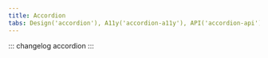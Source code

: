 ```yaml
---
title: Accordion
tabs: Design('accordion'), A11y('accordion-a11y'), API('accordion-api'), Example('accordion-code'), Changelog('accordion-changelog')
---
```


::: changelog accordion :::
